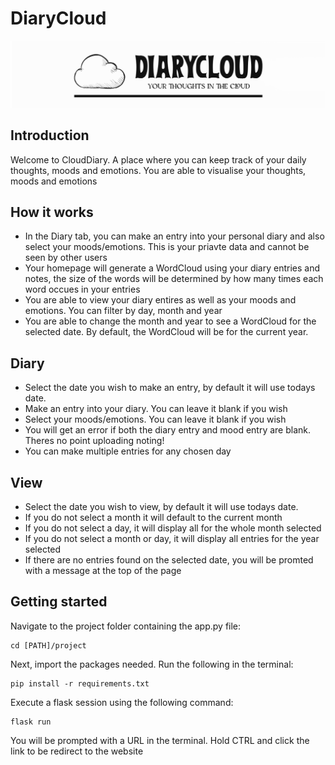 # DiaryCloud

![Logo for website](/static/logo.png)

## Introduction

Welcome to CloudDiary. A place where you can keep track of your daily thoughts, moods and emotions. You are able to visualise your thoughts, moods and emotions


## How it works

+ In the Diary tab, you can make an entry into your personal diary and also select your moods/emotions. This is your priavte data and cannot be seen by other users
+ Your homepage will generate a WordCloud using your diary entries and notes, the size of the words will be determined by how many times each word occues in your entries
+ You are able to view your diary entires as well as your moods and emotions. You can filter by day, month and year
+ You are able to change the month and year to see a WordCloud for the selected date. By default, the WordCloud will be for the current year.

## Diary

+ Select the date you wish to make an entry, by default it will use todays date.
+ Make an entry into your diary. You can leave it blank if you wish
+ Select your moods/emotions. You can leave it blank if you wish
+ You will get an error if both the diary entry and mood entry are blank. Theres no point uploading noting!
+ You can make multiple entries for any chosen day

## View

+ Select the date you wish to view, by default it will use todays date.
+ If you do not select a month it will default to the current month
+ If you do not select a day, it will display all for the whole month selected
+ If you do not select a month or day, it will display all entries for the year selected
+ If there are no entries found on the selected date, you will be promted with a message at the top of the page

## Getting started

Navigate to the project folder containing the app.py file:

    cd [PATH]/project


Next, import the packages needed. Run the following in the terminal:

    pip install -r requirements.txt

Execute a flask session using the following command:

    flask run

You will be prompted with a URL in the terminal. Hold CTRL and click the link to be redirect to the website